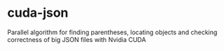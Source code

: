 # cuda-json
Parallel algorithm for finding parentheses, locating objects and checking correctness of big JSON files with Nvidia CUDA
